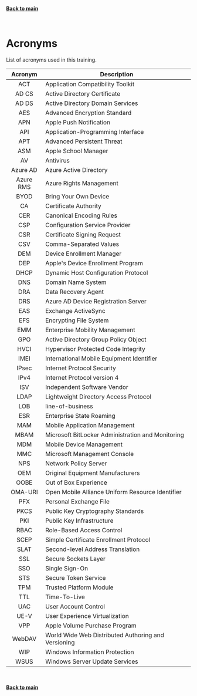 [**Back to main**](./README.md)

<br/>

# Acronyms

List of acronyms used in this training.

| Acronym | Description |
| :---: | --- |
| ACT | Application Compatibility Toolkit |
| AD CS | Active Directory Certificate |
| AD DS | Active Directory Domain Services |
| AES | Advanced Encryption Standard |
| APN | Apple Push Notification |
| API | Application-Programming Interface |
| APT | Advanced Persistent Threat | 
| ASM | Apple School Manager |
| AV | Antivirus |
| Azure AD | Azure Active Directory |
| Azure RMS | Azure Rights Management |
| BYOD | Bring Your Own Device |
| CA |  Certificate Authority |
| CER | Canonical Encoding Rules |
| CSP | Configuration Service Provider  |
| CSR | Certificate Signing Request | 
| CSV | Comma-Separated Values |
| DEM | Device Enrollment Manager |
| DEP | Apple's Device Enrollment Program |
| DHCP | Dynamic Host Configuration Protocol |
| DNS | Domain Name System |
| DRA | Data Recovery Agent |
| DRS | Azure AD Device Registration Server |
| EAS | Exchange ActiveSync |
| EFS | Encrypting File System  |
| EMM | Enterprise Mobility Management |
| GPO | Active Directory Group Policy Object |
| HVCI | Hypervisor Protected Code Integrity | 
| IMEI | International Mobile Equipment Identifier |
| IPsec | Internet Protocol Security |
| IPv4 | Internet Protocol version 4 |
| ISV | Independent Software Vendor |
| LDAP | Lightweight Directory Access Protocol |
| LOB | line-of-business |
| ESR |Enterprise State Roaming |
| MAM | Mobile Application Management |
| MBAM | Microsoft BitLocker Administration and Monitoring |
| MDM | Mobile Device Management |
| MMC | Microsoft Management Console |
| NPS | Network Policy Server |
| OEM | Original Equipment Manufacturers |
| OOBE | Out of Box Experience  |
| OMA-URI | Open Mobile Alliance Uniform Resource Identifier |
| PFX | Personal Exchange File |
| PKCS | Public Key Cryptography Standards |
| PKI | Public Key Infrastructure |
| RBAC | Role-Based Access Control |
| SCEP | Simple Certificate Enrollment Protocol |
| SLAT | Second-level Address Translation |
| SSL | Secure Sockets Layer |
| SSO | Single Sign-On |
| STS | Secure Token Service |
| TPM | Trusted Platform Module |
| TTL | Time-To-Live |
| UAC | User Account Control |
| UE-V | User Experience Virtualization |
| VPP | Apple Volume Purchase Program |
| WebDAV | World Wide Web Distributed Authoring and Versioning |
| WIP | Windows Information Protection |
| WSUS | Windows Server Update Services |

<br/>

[**Back to main**](./README.md)